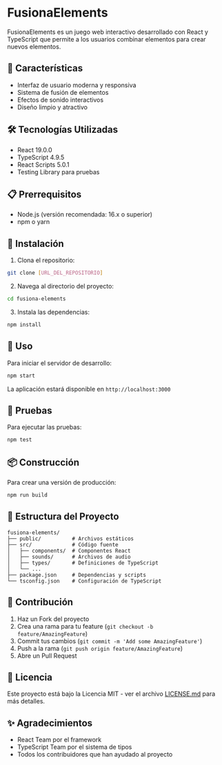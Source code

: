 # FusionaElements

FusionaElements es un juego web interactivo desarrollado con React y TypeScript que permite a los usuarios combinar elementos para crear nuevos elementos.

## 🚀 Características

- Interfaz de usuario moderna y responsiva
- Sistema de fusión de elementos
- Efectos de sonido interactivos
- Diseño limpio y atractivo

## 🛠️ Tecnologías Utilizadas

- React 19.0.0
- TypeScript 4.9.5
- React Scripts 5.0.1
- Testing Library para pruebas

## 📋 Prerrequisitos

- Node.js (versión recomendada: 16.x o superior)
- npm o yarn

## 🔧 Instalación

1. Clona el repositorio:
```bash
git clone [URL_DEL_REPOSITORIO]
```

2. Navega al directorio del proyecto:
```bash
cd fusiona-elements
```

3. Instala las dependencias:
```bash
npm install
```

## 🚀 Uso

Para iniciar el servidor de desarrollo:

```bash
npm start
```

La aplicación estará disponible en `http://localhost:3000`

## 🧪 Pruebas

Para ejecutar las pruebas:

```bash
npm test
```

## 📦 Construcción

Para crear una versión de producción:

```bash
npm run build
```

## 📁 Estructura del Proyecto

```
fusiona-elements/
├── public/          # Archivos estáticos
├── src/             # Código fuente
│   ├── components/  # Componentes React
│   ├── sounds/      # Archivos de audio
│   ├── types/       # Definiciones de TypeScript
│   └── ...
├── package.json     # Dependencias y scripts
└── tsconfig.json    # Configuración de TypeScript
```

## 🤝 Contribución

1. Haz un Fork del proyecto
2. Crea una rama para tu feature (`git checkout -b feature/AmazingFeature`)
3. Commit tus cambios (`git commit -m 'Add some AmazingFeature'`)
4. Push a la rama (`git push origin feature/AmazingFeature`)
5. Abre un Pull Request

## 📝 Licencia

Este proyecto está bajo la Licencia MIT - ver el archivo [LICENSE.md](LICENSE.md) para más detalles.

## ✨ Agradecimientos

- React Team por el framework
- TypeScript Team por el sistema de tipos
- Todos los contribuidores que han ayudado al proyecto
